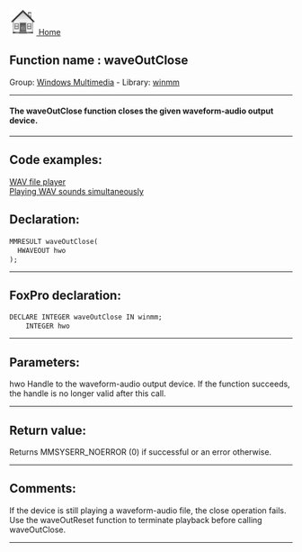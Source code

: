 [<img src="../../images/home.png"> Home ](https://github.com/VFPX/Win32API)  

## Function name : waveOutClose
Group: [Windows Multimedia](../../functions_group.md#Windows_Multimedia)  -  Library: [winmm](../../Libraries.md#winmm)  
***  


#### The waveOutClose function closes the given waveform-audio output device.
***  


## Code examples:
[WAV file player](../../samples/sample_417.md)  
[Playing WAV sounds simultaneously](../../samples/sample_523.md)  

## Declaration:
```foxpro  
MMRESULT waveOutClose(
  HWAVEOUT hwo
);  
```  
***  


## FoxPro declaration:
```foxpro  
DECLARE INTEGER waveOutClose IN winmm;
	INTEGER hwo  
```  
***  


## Parameters:
hwo 
Handle to the waveform-audio output device. If the function succeeds, the handle is no longer valid after this call.  
***  


## Return value:
Returns MMSYSERR_NOERROR (0) if successful or an error otherwise.  
***  


## Comments:
If the device is still playing a waveform-audio file, the close operation fails. Use the waveOutReset function to terminate playback before calling waveOutClose.  
  
***  

